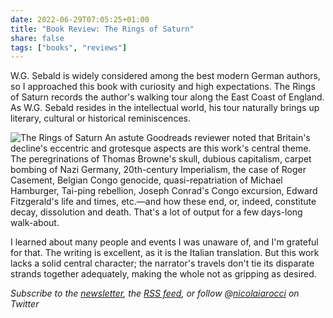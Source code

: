 ```yaml
---
date: 2022-06-29T07:05:25+01:00
title: "Book Review: The Rings of Saturn"
share: false
tags: ["books", "reviews"]
---
```

W.G. Sebald is widely considered among the best modern German authors, so
I approached this book with curiosity and high expectations. The  Rings of
Saturn records the author's walking tour along the East Coast of England. As
W.G. Sebald resides in the intellectual world, his tour naturally brings up
literary, cultural or historical reminiscences. 

![The Rings of Saturn](/images/the-rings-of-saturn.jpg#right)
An astute Goodreads reviewer noted that Britain's decline's eccentric and
grotesque aspects are this work's central theme. The peregrinations of Thomas
Browne's skull, dubious capitalism, carpet bombing of Nazi Germany,
20th-century Imperialism, the case of Roger Casement, Belgian Congo genocide,
quasi-repatriation of Michael Hamburger, Tai-ping rebellion, Joseph Conrad's
Congo excursion, Edward Fitzgerald's life and times, etc.—and how these end,
or, indeed, constitute decay, dissolution and death. That's a lot of output for
a few days-long walk-about.

I learned about many people and events I was unaware of, and I'm grateful for
that. The writing is excellent, as it is the Italian translation. But this work
lacks a solid central character; the narrator's travels don't tie its disparate
strands together adequately, making the whole not as gripping as desired.

*Subscribe to the [newsletter][nl], the [RSS feed][rss], or follow @[nicolaiarocci][tw] on Twitter*

 [rss]: https://nicolaiarocci.com/index.xml
 [tw]: http://twitter.com/nicolaiarocci
 [nl]: https://nicolaiarocci.substack.com
